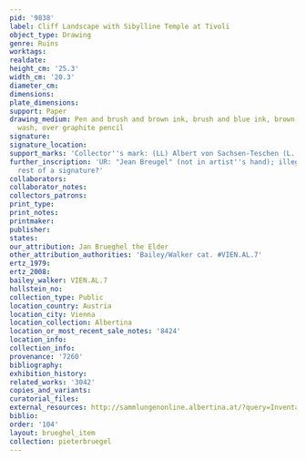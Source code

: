 ```yaml
---
pid: '9838'
label: Cliff Landscape with Sibylline Temple at Tivoli
object_type: Drawing
genre: Ruins
worktags:
realdate:
height_cm: '25.3'
width_cm: '20.3'
diameter_cm:
dimensions:
plate_dimensions:
support: Paper
drawing_medium: Pen and brush and brown ink, brush and blue ink, brown and blue-gray
  wash, over graphite pencil
signature:
signature_location:
support_marks: 'Collector''s mark: (LL) Albert von Sachsen-Teschen (L. 174)'
further_inscription: 'UR: "Jean Breugel" (not in artist''s hand); illegible inscription,
  rest of a signature?'
collaborators:
collaborator_notes:
collectors_patrons:
print_type:
print_notes:
printmaker:
publisher:
states:
our_attribution: Jan Brueghel the Elder
other_attribution_authorities: 'Bailey/Walker cat. #VIEN.AL.7'
ertz_1979:
ertz_2008:
bailey_walker: VIEN.AL.7
hollstein_no:
collection_type: Public
location_country: Austria
location_city: Vienna
location_collection: Albertina
location_or_most_recent_sale_notes: '8424'
location_info:
collection_info:
provenance: '7260'
bibliography:
exhibition_history:
related_works: '3042'
copies_and_variants:
curatorial_files:
external_resources: http://sammlungenonline.albertina.at/?query=Inventarnummer%3D%5B8424%5D&showtype=record
biblio:
order: '104'
layout: brueghel_item
collection: pieterbruegel
---
```

